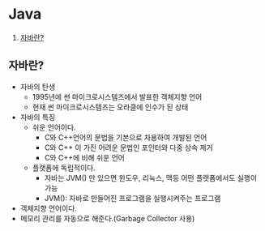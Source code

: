 # Java

1. [자바란?](#자바란)

## 자바란?
- 자바의 탄생
  - 1995년에 썬 마이크로시스템즈에서 발표한 객체지향 언어
  - 현재 썬 마이크로시스템즈는 오라클에 인수가 된 상태
- 자바의 특징
  - 쉬운 언어이다.
    - C와 C++언어의 문법을 기본으로 차용하여 개발된 언어
    - C와 C++ 이 가진 어려운 문법인 포인터와 다중 상속 제거
    - C와 C++에 비해 쉬운 언어
  - 플랫폼에 독립적이다.
    - 자바는 JVM() 만 있으면 윈도우, 리눅스, 맥등 어떤 플랫폼에서도 실행이 가능
    - JVM(): 자바로 만들어진 프로그램을 실행시켜주는 프로그램
- 객체지향 언어이다.
- 메모리 관리를 자동으로 해준다.(Garbage Collector 사용)

## 
